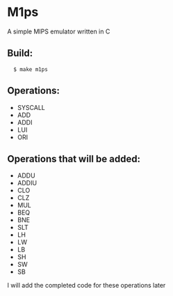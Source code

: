 # M1ps
A simple MIPS emulator written in C

## Build:
```shell
  $ make m1ps
```

## Operations:
- SYSCALL
- ADD
- ADDI
- LUI
- ORI

## Operations that will be added:
- ADDU
- ADDIU
- CLO
- CLZ
- MUL
- BEQ
- BNE
- SLT
- LH
- LW
- LB
- SH
- SW
- SB

I will add the completed code for these operations later
